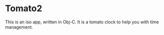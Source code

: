 # Tomato2
This is an iso app, written in Obj-C. It is a tomato clock to help you with time management.
